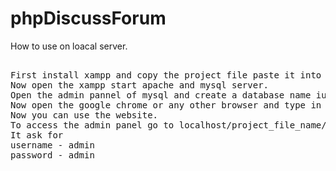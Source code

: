 # phpDiscussForum 
How to use on loacal server.
<pre> 
First install xampp and copy the project file paste it into htdocs c/xampp/htdocs/projct_filename 
Now open the xampp start apache and mysql server.
Open the admin pannel of mysql and create a database name iulforum and import the sql file present in the project file.
Now open the google chrome or any other browser and type in url section localhost/project_file_name.
Now you can use the website.
To access the admin panel go to localhost/project_file_name/admin 
It ask for 
username - admin 
password - admin
</pre>
